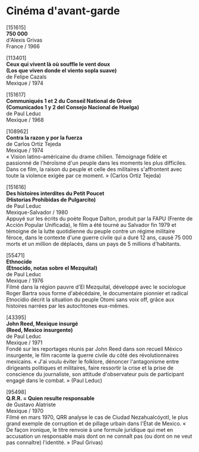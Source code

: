 # Cinéma d'avant-garde

[151615]  
**750 000**  
d'Alexis Grivas  
France / 1966

[113401]  
**Ceux qui vivent là où souffle le vent doux**  
**(Los que viven donde el viento sopla suave)**  
de Felipe Cazals  
Mexique / 1974

[151617]  
**Communiqués 1 et 2 du Conseil National de Grève**  
**(Comunicados 1 y 2 del Consejo Nacional de Huelga)**  
de Paul Leduc  
Mexique / 1968

[108962]  
**Contra la razon y por la fuerza**  
de Carlos Ortiz Tejeda  
Mexique / 1974  
« Vision latino-américaine du drame chilien. Témoignage fidèle et passionné de l'héroïsme d'un peuple dans les moments les plus difficiles. Dans ce film, la raison du peuple et celle des militaires s'affrontent avec toute la violence exigée par ce moment. » (Carlos Ortiz Tejeda)

[151616]  
**Des histoires interdites du Petit Poucet**  
**(Historias Prohibidas de Pulgarcito)**  
de Paul Leduc  
Mexique-Salvador / 1980  
Appuyé sur les écrits du poète Roque Dalton, produit par la FAPU (Frente de Acción Popular Unificada), le film a été tourné au Salvador fin 1979 et témoigne de la lutte quotidienne du peuple contre un régime militaire féroce, dans le contexte d'une guerre civile qui a duré 12 ans, causé 75 000 morts et un million de déplacés, dans un pays de 5 millions d'habitants.

[55471]  
**Ethnocide**  
**(Etnocido, notas sobre el Mezquital)**  
de Paul Leduc  
Mexique / 1976  
Filmé dans la région pauvre d'El Mezquital, développé avec le sociologue Roger Bartra sous forme d'abécédaire, le documentaire pionnier et radical Etnocidio décrit la situation du peuple Otomi sans voix off, grâce aux histoires narrées par les autochtones eux-mêmes.

[43395]  
**John Reed, Mexique insurgé**  
**(Reed, Mexico insurgente)**  
de Paul Leduc  
Mexique / 1971  
Fondé sur les reportages réunis par John Reed dans son recueil México insurgente, le film raconte la guerre civile du côté des révolutionnaires mexicains. « J'ai voulu éviter le folklore, dénoncer l'antagonisme entre dirigeants politiques et militaires, faire ressortir la crise et la prise de conscience du journaliste, son attitude d'observateur puis de participant engagé dans le combat. » (Paul Leduc)

[95498]  
**Q.R.R. = Quien resulte responsable**  
de Gustavo Alatriste  
Mexique / 1970  
Filmé en mars 1970, QRR analyse le cas de Ciudad Nezahualcóyotl, le plus grand exemple de corruption et de pillage urbain dans l'État de Mexico. « De façon ironique, le titre renvoie à une formule juridique qui met en accusation un responsable mais dont on ne connaît pas (ou dont on ne veut pas connaître) l'identité. » (Paul Grivas)

